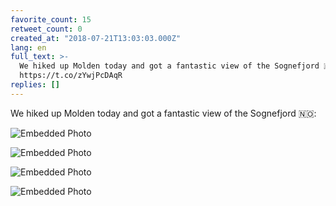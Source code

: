 ```yaml
---
favorite_count: 15
retweet_count: 0
created_at: "2018-07-21T13:03:03.000Z"
lang: en
full_text: >-
  We hiked up Molden today and got a fantastic view of the Sognefjord 🇳🇴:
  https://t.co/zYwjPcDAqR
replies: []
---
```


We hiked up Molden today and got a fantastic view of the Sognefjord 🇳🇴:

<div class="gallery gallery-4">

![Embedded Photo](https://twitter-media-coderbyheart.s3.eu-north-1.amazonaws.com/1020655392928485377-DioYolVWkAID7L1.jpg)

![Embedded Photo](https://twitter-media-coderbyheart.s3.eu-north-1.amazonaws.com/1020655392928485377-DioYolUXUAA-bjD.jpg)

![Embedded Photo](https://twitter-media-coderbyheart.s3.eu-north-1.amazonaws.com/1020655392928485377-DioYolTXsAAvBgw.jpg)

![Embedded Photo](https://twitter-media-coderbyheart.s3.eu-north-1.amazonaws.com/1020655392928485377-DioYolUX4AEFdc-.jpg)

</div>
